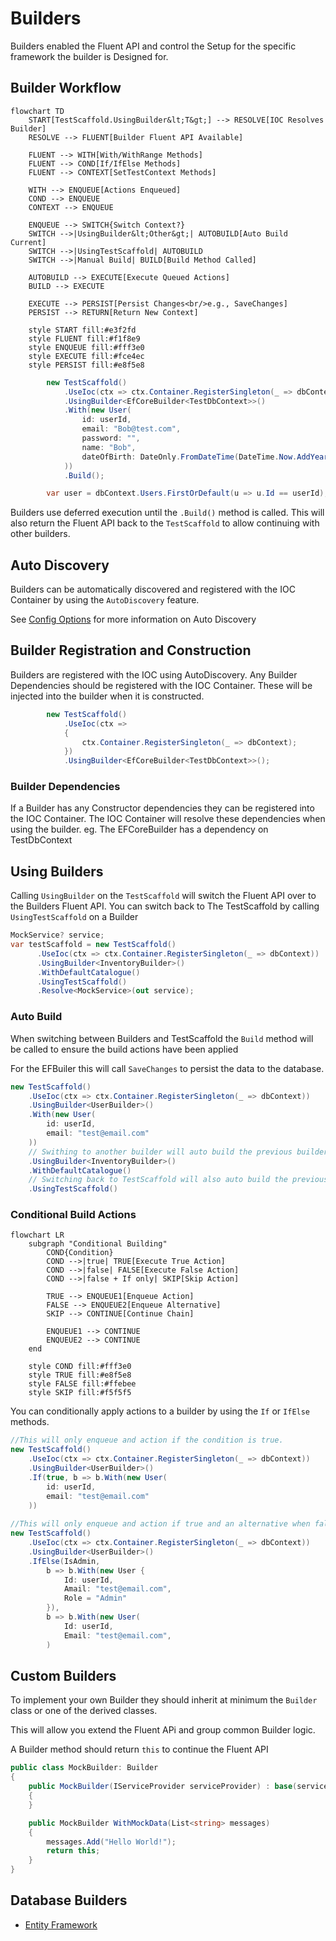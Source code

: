# Builders
Builders enabled the Fluent API and control the Setup for the specific framework the builder is Designed for.

## Builder Workflow

```mermaid
flowchart TD
    START[TestScaffold.UsingBuilder&lt;T&gt;] --> RESOLVE[IOC Resolves Builder]
    RESOLVE --> FLUENT[Builder Fluent API Available]
    
    FLUENT --> WITH[With/WithRange Methods]
    FLUENT --> COND[If/IfElse Methods]
    FLUENT --> CONTEXT[SetTestContext Methods]
    
    WITH --> ENQUEUE[Actions Enqueued]
    COND --> ENQUEUE
    CONTEXT --> ENQUEUE
    
    ENQUEUE --> SWITCH{Switch Context?}
    SWITCH -->|UsingBuilder&lt;Other&gt;| AUTOBUILD[Auto Build Current]
    SWITCH -->|UsingTestScaffold| AUTOBUILD
    SWITCH -->|Manual Build| BUILD[Build Method Called]
    
    AUTOBUILD --> EXECUTE[Execute Queued Actions]
    BUILD --> EXECUTE
    
    EXECUTE --> PERSIST[Persist Changes<br/>e.g., SaveChanges]
    PERSIST --> RETURN[Return New Context]
    
    style START fill:#e3f2fd
    style FLUENT fill:#f1f8e9
    style ENQUEUE fill:#fff3e0
    style EXECUTE fill:#fce4ec
    style PERSIST fill:#e8f5e8
```

```csharp
        new TestScaffold()
            .UseIoc(ctx => ctx.Container.RegisterSingleton(_ => dbContext))
            .UsingBuilder<EfCoreBuilder<TestDbContext>>()
            .With(new User(
                id: userId,
                email: "Bob@test.com",
                password: "",
                name: "Bob",
                dateOfBirth: DateOnly.FromDateTime(DateTime.Now.AddYears(-15))
            ))
            .Build();

        var user = dbContext.Users.FirstOrDefault(u => u.Id == userId);
```
Builders use deferred execution until the `.Build()` method is called. This will also return the Fluent API back to the `TestScaffold` to allow continuing with other builders.

## Auto Discovery
Builders can be automatically discovered and registered with the IOC Container by using the `AutoDiscovery` feature.

See [Config Options](../config-options/README.md) for more information on Auto Discovery

## Builder Registration and Construction
Builders are registered with the IOC using AutoDiscovery. Any Builder Dependencies should be registered with the IOC Container. These will be injected into the builder when it is constructed.
```csharp
        new TestScaffold()
            .UseIoc(ctx =>
            {
                ctx.Container.RegisterSingleton(_ => dbContext);
            })
            .UsingBuilder<EfCoreBuilder<TestDbContext>>();
```
### Builder Dependencies
If a Builder has any Constructor dependencies they can be registered into the IOC Container.
The IOC Container will resolve these dependencies when using the builder. 
eg. The EFCoreBuilder has a dependency on TestDbContext

## Using Builders
Calling `UsingBuilder` on the `TestScaffold` will switch the Fluent API over to the Builders Fluent API.
You can switch back to The TestScaffold by calling `UsingTestScaffold` on a Builder

```csharp
MockService? service;
var testScaffold = new TestScaffold()
      .UseIoc(ctx => ctx.Container.RegisterSingleton(_ => dbContext))
      .UsingBuilder<InventoryBuilder>()
      .WithDefaultCatalogue()
      .UsingTestScaffold()
      .Resolve<MockService>(out service);
```
### Auto Build
When switching between Builders and TestScaffold the `Build` method will be called to ensure the build actions have been applied

For the EFBuiler this will call `SaveChanges` to persist the data to the database.

```csharp
new TestScaffold()
    .UseIoc(ctx => ctx.Container.RegisterSingleton(_ => dbContext))
    .UsingBuilder<UserBuilder>()
    .With(new User(
        id: userId,
        email: "test@email.com"
    ))
    // Swithing to another builder will auto build the previous builder
    .UsingBuilder<InventoryBuilder>()
    .WithDefaultCatalogue()
    // Switching back to TestScaffold will also auto build the previous builder
    .UsingTestScaffold()
```

### Conditional Build Actions

```mermaid
flowchart LR
    subgraph "Conditional Building"
        COND{Condition}
        COND -->|true| TRUE[Execute True Action]
        COND -->|false| FALSE[Execute False Action]
        COND -->|false + If only| SKIP[Skip Action]
        
        TRUE --> ENQUEUE1[Enqueue Action]
        FALSE --> ENQUEUE2[Enqueue Alternative]
        SKIP --> CONTINUE[Continue Chain]
        
        ENQUEUE1 --> CONTINUE
        ENQUEUE2 --> CONTINUE
    end
    
    style COND fill:#fff3e0
    style TRUE fill:#e8f5e8
    style FALSE fill:#ffebee
    style SKIP fill:#f5f5f5
```

You can conditionally apply actions to a builder by using the `If` or `IfElse` methods.

```csharp
//This will only enqueue and action if the condition is true.
new TestScaffold()
    .UseIoc(ctx => ctx.Container.RegisterSingleton(_ => dbContext))
    .UsingBuilder<UserBuilder>()
    .If(true, b => b.With(new User(
        id: userId,
        email: "test@email.com"
    ))      
        
//This will only enqueue and action if true and an alternative when false.
new TestScaffold()
    .UseIoc(ctx => ctx.Container.RegisterSingleton(_ => dbContext))
    .UsingBuilder<UserBuilder>()
    .IfElse(IsAdmin, 
        b => b.With(new User {
            Id: userId,
            Amail: "test@email.com",
            Role = "Admin"
        }),
        b => b.With(new User(
            Id: userId,
            Email: "test@email.com", 
        )
```

## Custom Builders
To implement your own Builder they should inherit at minimum the `Builder` class or one of the derived classes. 

This will allow you extend the Fluent APi and group common Builder logic.

A Builder method should return `this` to continue the Fluent API 

```csharp
public class MockBuilder: Builder
{
    public MockBuilder(IServiceProvider serviceProvider) : base(serviceProvider)
    {
    }

    public MockBuilder WithMockData(List<string> messages)
    {
        messages.Add("Hello World!");
        return this;
    }
}
```

## Database Builders
* [Entity Framework](ef-builder.md)
